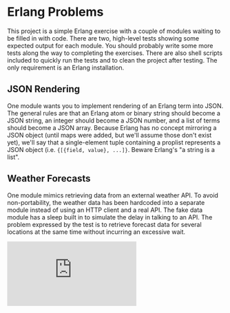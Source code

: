 Erlang Problems
===============

This project is a simple Erlang exercise with a couple of modules waiting to be filled in with code. There are
two, high-level tests showing some expected output for each module. You should probably write some more tests along
the way to completing the exercises. There are also shell scripts included to quickly run the tests and to clean
the project after testing. The only requirement is an Erlang installation.

JSON Rendering
--------------

One module wants you to implement rendering of an Erlang term into JSON. The general rules are that an Erlang atom 
or binary string should become a JSON string, an integer should become a JSON number, and a list of terms should
become a JSON array. Because Erlang has no concept mirroring a JSON object (until maps were added, but we'll
assume those don't exist yet), we'll say that a single-element tuple containing a proplist represents a JSON object
(i.e. `{[{field, value}, ...]}`. Beware Erlang's "a string is a list".

Weather Forecasts
-----------------

One module mimics retrieving data from an external weather API. To avoid non-portability, the weather
data has been hardcoded into a separate module instead of using an HTTP client and a real API. The fake data module
has a sleep built in to simulate the delay in talking to an API. The problem expressed by the test is to retrieve
forecast data for several locations at the same time without incurring an excessive wait.


[![Analytics](https://ga-beacon.appspot.com/UA-25165099-7/erlang-problems/README.md?flat)](https://github.com/leomperes/erlang-problems "My Erlang Problems")
